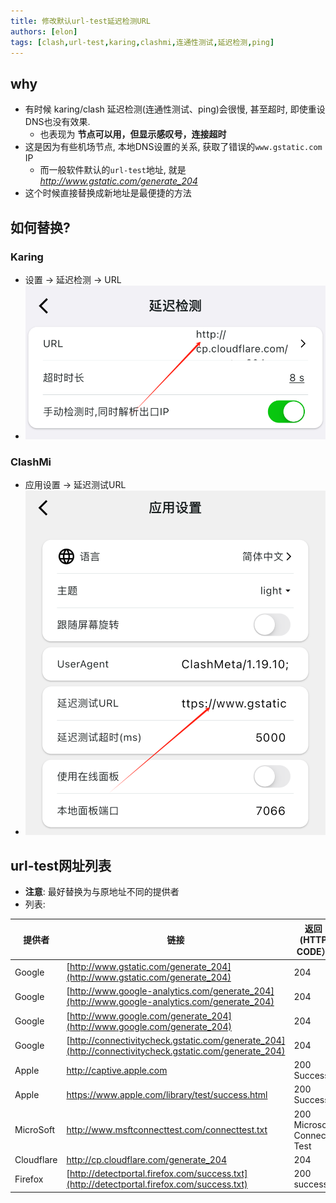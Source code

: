 ```yaml
---
title: 修改默认url-test延迟检测URL
authors: [elon]
tags: [clash,url-test,karing,clashmi,连通性测试,延迟检测,ping]
---
```


## why
- 有时候 karing/clash 延迟检测(连通性测试、ping)会很慢, 甚至超时, 即使重设DNS也没有效果.
  - 也表现为 **节点可以用，但显示感叹号，连接超时**
- 这是因为有些机场节点, 本地DNS设置的关系, 获取了错误的`www.gstatic.com` IP
  - 而一般软件默认的`url-test`地址, 就是 *http://www.gstatic.com/generate_204*
- 这个时候直接替换成新地址是最便捷的方法

## 如何替换?

### Karing
- 设置 -> 延迟检测 -> URL
- ![karing 延迟测试URL](./img/url-test-1.png)

### ClashMi
- 应用设置 -> 延迟测试URL
- ![ClashMi 延迟测试URL](./img/url-test-2.png)

## url-test网址列表
- **注意**: 最好替换为与原地址不同的提供者
- 列表:

| 提供者     | 链接                                                                                                   | 返回(HTTP CODE）           |
| ---------- | ------------------------------------------------------------------------------------------------------ | -------------------------- |
| Google     | [http://www.gstatic.com/generate_204](http://www.gstatic.com/generate_204)                             | 204                        |
| Google     | [http://www.google-analytics.com/generate_204](http://www.google-analytics.com/generate_204)           | 204                        |
| Google     | [http://www.google.com/generate_204](http://www.google.com/generate_204)                               | 204                        |
| Google     | [http://connectivitycheck.gstatic.com/generate_204](http://connectivitycheck.gstatic.com/generate_204) | 204                        |
| Apple      | http://captive.apple.com                                                                               | 200 Success                |
| Apple      | https://www.apple.com/library/test/success.html                                                        | 200 Success                |
| MicroSoft  | http://www.msftconnecttest.com/connecttest.txt                                                         | 200 Microsoft Connect Test |
| Cloudflare | http://cp.cloudflare.com/generate_204                                                                  | 204                        |
| Firefox    | [http://detectportal.firefox.com/success.txt](http://detectportal.firefox.com/success.txt)             | 200 success                |


